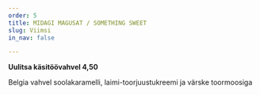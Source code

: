 ```yaml
---
order: 5
title: MIDAGI MAGUSAT / SOMETHING SWEET
slug: Viimsi
in_nav: false

---
```

**Uulitsa käsitöövahvel 4,50**

Belgia vahvel soolakaramelli, laimi-toorjuustukreemi ja värske toormoosiga
